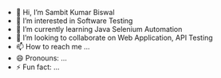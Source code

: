 - 👋 Hi, I’m Sambit Kumar Biswal
- 👀 I’m interested in Software Testing
- 🌱 I’m currently learning Java Selenium Automation
- 💞️ I’m looking to collaborate on Web Application, API Testing
- 📫 How to reach me ...
- 😄 Pronouns: ...
- ⚡ Fun fact: ...

<!---
sambitskb/sambitskb is a ✨ special ✨ repository because its `README.md` (this file) appears on your GitHub profile.
You can click the Preview link to take a look at your changes.
--->

